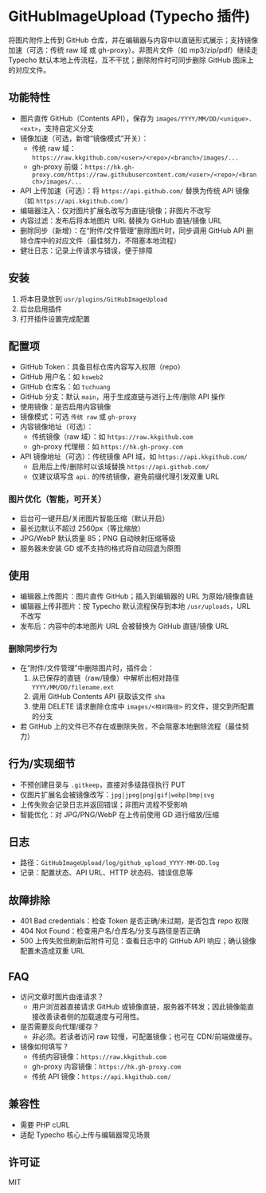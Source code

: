 # GitHubImageUpload (Typecho 插件)

将图片附件上传到 GitHub 仓库，并在编辑器与内容中以直链形式展示；支持镜像加速（可选：传统 raw 域 或 gh-proxy）。非图片文件（如 mp3/zip/pdf）继续走 Typecho 默认本地上传流程，互不干扰；删除附件时可同步删除 GitHub 图床上的对应文件。

## 功能特性
- 图片直传 GitHub（Contents API），保存为 `images/YYYY/MM/DD/<unique>.<ext>`，支持自定义分支
- 镜像加速（可选，新增“镜像模式”开关）：
  - 传统 raw 域：`https://raw.kkgithub.com/<user>/<repo>/<branch>/images/...`
  - gh-proxy 前缀：`https://hk.gh-proxy.com/https://raw.githubusercontent.com/<user>/<repo>/<branch>/images/...`
- API 上传加速（可选）：将 `https://api.github.com/` 替换为传统 API 镜像（如 `https://api.kkgithub.com/`）
- 编辑器注入：仅对图片扩展名改写为直链/镜像；非图片不改写
- 内容过滤：发布后将本地图片 URL 替换为 GitHub 直链/镜像 URL
- 删除同步（新增）：在“附件/文件管理”删除图片时，同步调用 GitHub API 删除仓库中的对应文件（最佳努力，不阻塞本地流程）
- 健壮日志：记录上传请求与错误，便于排障

## 安装
1. 将本目录放到 `usr/plugins/GitHubImageUpload`
2. 后台启用插件
3. 打开插件设置完成配置

## 配置项
- GitHub Token：具备目标仓库内容写入权限（repo）
- GitHub 用户名：如 `ksweb2`
- GitHub 仓库名：如 `tuchuang`
- GitHub 分支：默认 `main`，用于生成直链与进行上传/删除 API 操作
- 使用镜像：是否启用内容镜像
- 镜像模式：可选 `传统 raw` 或 `gh-proxy`
- 内容镜像地址（可选）：
  - 传统镜像（raw 域）：如 `https://raw.kkgithub.com`
  - gh-proxy 代理根：如 `https://hk.gh-proxy.com`
- API 镜像地址（可选）：传统镜像 API 域，如 `https://api.kkgithub.com/`
  - 启用后上传/删除时以该域替换 `https://api.github.com/`
  - 仅建议填写含 `api.` 的传统镜像，避免前缀代理引发双重 URL

### 图片优化（智能，可开关）
- 后台可一键开启/关闭图片智能压缩（默认开启）
- 最长边默认不超过 2560px（等比缩放）
- JPG/WebP 默认质量 85；PNG 自动映射压缩等级
- 服务器未安装 GD 或不支持的格式将自动回退为原图

## 使用
- 编辑器上传图片：图片直传 GitHub；插入到编辑器的 URL 为原始/镜像直链
- 编辑器上传非图片：按 Typecho 默认流程保存到本地 `/usr/uploads`，URL 不改写
- 发布后：内容中的本地图片 URL 会被替换为 GitHub 直链/镜像 URL

### 删除同步行为
- 在“附件/文件管理”中删除图片时，插件会：
  1) 从已保存的直链（raw/镜像）中解析出相对路径 `YYYY/MM/DD/filename.ext`
  2) 调用 GitHub Contents API 获取该文件 `sha`
  3) 使用 DELETE 请求删除仓库中 `images/<相对路径>` 的文件，提交到所配置的分支
- 若 GitHub 上的文件已不存在或删除失败，不会阻塞本地删除流程（最佳努力）

## 行为/实现细节
- 不预创建目录与 `.gitkeep`，直接对多级路径执行 PUT
- 仅图片扩展名会被镜像改写：`jpg|jpeg|png|gif|webp|bmp|svg`
- 上传失败会记录日志并返回错误；非图片流程不受影响
 - 智能优化：对 JPG/PNG/WebP 在上传前使用 GD 进行缩放/压缩

## 日志
- 路径：`GitHubImageUpload/log/github_upload_YYYY-MM-DD.log`
- 记录：配置状态、API URL、HTTP 状态码、错误信息等

## 故障排除
- 401 Bad credentials：检查 Token 是否正确/未过期，是否包含 repo 权限
- 404 Not Found：检查用户名/仓库名/分支与路径是否正确
- 500 上传失败但刷新后附件可见：查看日志中的 GitHub API 响应；确认镜像配置未造成双重 URL

## FAQ
- 访问文章时图片由谁请求？
  - 用户浏览器直接请求 GitHub 或镜像直链，服务器不转发；因此镜像能直接改善读者侧的加载速度与可用性。
- 是否需要反向代理/缓存？
  - 非必须。若读者访问 raw 较慢，可配置镜像；也可在 CDN/前端做缓存。
- 镜像如何填写？
  - 传统内容镜像：`https://raw.kkgithub.com`
  - gh-proxy 内容镜像：`https://hk.gh-proxy.com`
  - 传统 API 镜像：`https://api.kkgithub.com/`

## 兼容性
- 需要 PHP cURL
- 适配 Typecho 核心上传与编辑器常见场景

## 许可证
MIT